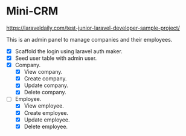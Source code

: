 # Mini-CRM

https://laraveldaily.com/test-junior-laravel-developer-sample-project/

This is an admin panel to manage companies and their employees.

- [x] Scaffold the login using laravel auth maker.
- [x] Seed user table with admin user.
- [x] Company.
  - [x] View company.
  - [x] Create company.
  - [x] Update company.
  - [x] Delete company.
- [ ] Employee.
  - [x] View employee.
  - [x] Create employee.
  - [x] Update employee.
  - [x] Delete employee.
